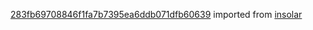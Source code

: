 [283fb69708846f1fa7b7395ea6ddb071dfb60639](https://github.com/insolar/insolar/commit/283fb69708846f1fa7b7395ea6ddb071dfb60639) imported from [insolar](https://github.com/insolar/insolar)
